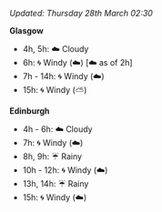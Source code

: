 *Updated: Thursday 28th March 02:30*

**Glasgow**

* 4h, 5h: :cloud: Cloudy
* 6h: :cyclone: Windy (:cloud:) [:cloud: as of 2h]
* 7h - 14h: :cyclone: Windy (:cloud:)
* 15h: :cyclone: Windy (:partly_sunny:)

**Edinburgh**

* 4h - 6h: :cloud: Cloudy
* 7h: :cyclone: Windy (:cloud:)
* 8h, 9h: :umbrella: Rainy
* 10h - 12h: :cyclone: Windy (:cloud:)
* 13h, 14h: :umbrella: Rainy
* 15h: :cyclone: Windy (:cloud:)
